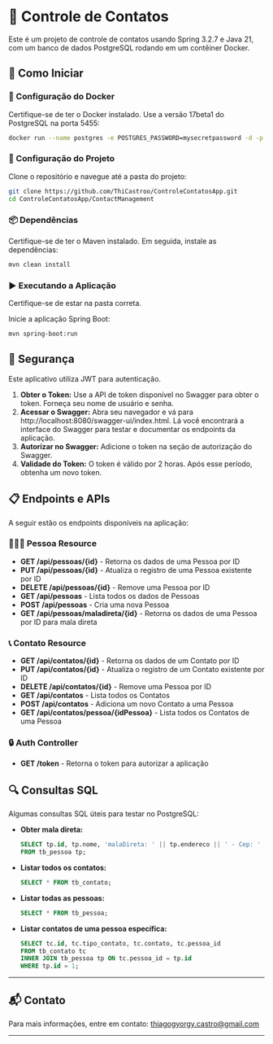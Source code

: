 
# 📇 Controle de Contatos

Este é um projeto de controle de contatos usando Spring 3.2.7 e Java 21, com um banco de dados PostgreSQL rodando em um contêiner Docker. 

## 🚀 Como Iniciar

### 🐳 Configuração do Docker

Certifique-se de ter o Docker instalado. Use a versão 17beta1 do PostgreSQL na porta 5455:

```bash
docker run --name postgres -e POSTGRES_PASSWORD=mysecretpassword -d -p 5455:5432 postgres:17beta1
```

### 🔧 Configuração do Projeto

Clone o repositório e navegue até a pasta do projeto:

```bash
git clone https://github.com/ThiCastroo/ControleContatosApp.git
cd ControleContatosApp/ContactManagement
```

### 📦 Dependências

Certifique-se de ter o Maven instalado. Em seguida, instale as dependências:

```bash
mvn clean install
```

### ▶️ Executando a Aplicação

Certifique-se de estar na pasta correta.

Inicie a aplicação Spring Boot:

```bash
mvn spring-boot:run
```

## 🔑 Segurança

Este aplicativo utiliza JWT para autenticação. 

1. **Obter o Token:** Use a API de token disponível no Swagger para obter o token. Forneça seu nome de usuário e senha.
2. **Acessar o Swagger:** Abra seu navegador e vá para http://localhost:8080/swagger-ui/index.html. Lá você encontrará a interface do Swagger para testar e documentar os endpoints da aplicação.
3. **Autorizar no Swagger:** Adicione o token na seção de autorização do Swagger.
4. **Validade do Token:** O token é válido por 2 horas. Após esse período, obtenha um novo token.

## 📋 Endpoints e APIs

A seguir estão os endpoints disponíveis na aplicação:

### 🧑‍🤝‍🧑 Pessoa Resource

- **GET /api/pessoas/{id}** - Retorna os dados de uma Pessoa por ID
- **PUT /api/pessoas/{id}** - Atualiza o registro de uma Pessoa existente por ID
- **DELETE /api/pessoas/{id}** - Remove uma Pessoa por ID
- **GET /api/pessoas** - Lista todos os dados de Pessoas
- **POST /api/pessoas** - Cria uma nova Pessoa
- **GET /api/pessoas/maladireta/{id}** - Retorna os dados de uma Pessoa por ID para mala direta

### 📞 Contato Resource

- **GET /api/contatos/{id}** - Retorna os dados de um Contato por ID
- **PUT /api/contatos/{id}** - Atualiza o registro de um Contato existente por ID
- **DELETE /api/contatos/{id}** - Remove uma Pessoa por ID
- **GET /api/contatos** - Lista todos os Contatos
- **POST /api/contatos** - Adiciona um novo Contato a uma Pessoa
- **GET /api/contatos/pessoa/{idPessoa}** - Lista todos os Contatos de uma Pessoa

### 🔒 Auth Controller

- **GET /token** - Retorna o token para autorizar a aplicação

## 🔍 Consultas SQL

Algumas consultas SQL úteis para testar no PostgreSQL:

- **Obter mala direta:**

  ```sql
  SELECT tp.id, tp.nome, 'malaDireta: ' || tp.endereco || ' - Cep: ' || tp.cep || ' - Cidade: ' || tp.cidade || ' - UF: ' || tp.uf AS mala_direta
  FROM tb_pessoa tp;
  ```

- **Listar todos os contatos:**

  ```sql
  SELECT * FROM tb_contato;
  ```

- **Listar todas as pessoas:**

  ```sql
  SELECT * FROM tb_pessoa;
  ```

- **Listar contatos de uma pessoa específica:**

  ```sql
  SELECT tc.id, tc.tipo_contato, tc.contato, tc.pessoa_id 
  FROM tb_contato tc 
  INNER JOIN tb_pessoa tp ON tc.pessoa_id = tp.id 
  WHERE tp.id = 1;
  ```

---

## 📬 Contato

Para mais informações, entre em contato: [thiagogyorgy.castro@gmail.com](mailto:thiagogyorgy.castro@gmail.com)

---
